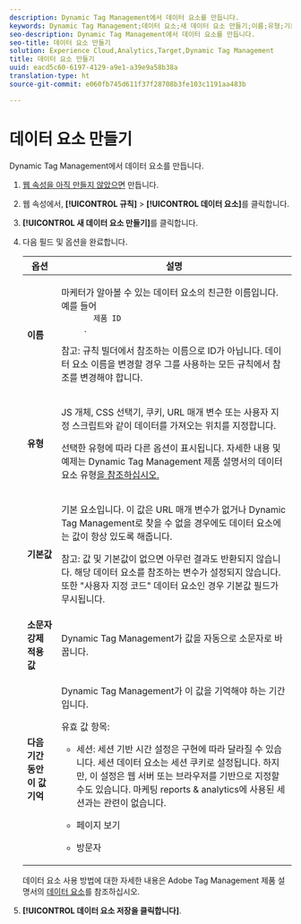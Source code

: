```yaml
---
description: Dynamic Tag Management에서 데이터 요소를 만듭니다.
keywords: Dynamic Tag Management;데이터 요소;새 데이터 요소 만들기;이름;유형;기본값;소문자 값 적용;다음 기간 동안 이 값 기억
seo-description: Dynamic Tag Management에서 데이터 요소를 만듭니다.
seo-title: 데이터 요소 만들기
solution: Experience Cloud,Analytics,Target,Dynamic Tag Management
title: 데이터 요소 만들기
uuid: eacd5c60-6197-4129-a9e1-a39e9a58b38a
translation-type: ht
source-git-commit: e060fb745d611f37f28708b3fe103c1191aa483b

---
```



# 데이터 요소 만들기

Dynamic Tag Management에서 데이터 요소를 만듭니다.

1. [웹 속성을 아직 만들지 않았으면](../../implement/c-implement-with-dtm/t-create-web-property.md#task_960467FBB7A54499AC228CB3AA3C4123) 만듭니다.
1. 웹 속성에서, **[!UICONTROL 규칙]** &gt; **[!UICONTROL 데이터 요소]**&#x200B;를 클릭합니다.
1. **[!UICONTROL 새 데이터 요소 만들기]**&#x200B;를 클릭합니다.
1. 다음 필드 및 옵션을 완료합니다. 

   <table id="choicetable_681F7D5B86534FF0B6DB67E117B8E381"> 
    <thead class="chhead sthead"> 
      <th class="choptionhd"> 옵션</th> 
      <th class="chdeschd"> 설명</th> 
    </thead> 
    <tr class="chrow strow"> 
      <td class="choption"><strong>이름</strong></td> 
      <td class="chdesc stentry"> <p>마케터가 알아볼 수 있는 데이터 요소의 친근한 이름입니다. 예를 들어 
        <code>
          제품 ID
        </code>. </p> <p> <p>참고: 규칙 빌더에서 참조하는 이름으로 ID가 아닙니다. 데이터 요소 이름을 변경할 경우 그를 사용하는 모든 규칙에서 참조를 변경해야 합니다. </p> </p> </td> 
    </tr> 
    <tr class="chrow strow"> 
      <td class="choption"><strong>유형</strong></td> 
      <td class="chdesc stentry"> <p> JS 개체, CSS 선택기, 쿠키, URL 매개 변수 또는 사용자 지정 스크립트와 같이 데이터를 가져오는 위치를 지정합니다. </p> <p>선택한 유형에 따라 다른 옵션이 표시됩니다. 자세한 내용 및 예제는 Dynamic Tag Management 제품 설명서의 </a>데이터 요소 유형<a href="https://marketing.adobe.com/resources/help/ko_KR/dtm/data_elements.html" format="html" scope="external">을 참조하십시오. </a></p> </td> 
    </tr> 
    <tr class="chrow strow"> 
      <td class="choption"><strong>기본값</strong></td> 
      <td class="chdesc stentry"> <p>기본 요소입니다. 이 값은 URL 매개 변수가 없거나 Dynamic Tag Management로 찾을 수 없을 경우에도 데이터 요소에는 값이 항상 있도록 해줍니다. </p> <p> <p>참고: 값 및 기본값이 없으면 아무런 결과도 반환되지 않습니다. 해당 데이터 요소를 참조하는 변수가 설정되지 않습니다. 또한 "사용자 지정 코드" 데이터 요소인 경우 기본값 필드가 무시됩니다. </p> </p> </td> 
    </tr> 
    <tr class="chrow strow"> 
      <td class="choption"><strong>소문자 강제 적용 값</strong> </td> 
      <td class="chdesc stentry"> <p>Dynamic Tag Management가 값을 자동으로 소문자로 바꿉니다. </p> </td> 
    </tr> 
    <tr class="chrow strow"> 
      <td class="choption"><strong>다음 기간 동안 이 값 기억</strong></td> 
      <td class="chdesc stentry"> <p>Dynamic Tag Management가 이 값을 기억해야 하는 기간입니다. </p> <p> 유효 값 항목: </p> 
      <ul id="ul_52F6CD8FC22942208F3F45492E914104"> 
        <li id="li_32E4366C5B2E46D788CD8478620FE3E0"> <p>세션: 세션 기반 시간 설정은 구현에 따라 달라질 수 있습니다. 세션 데이터 요소는 세션 쿠키로 설정됩니다. 하지만, 이 설정은 웹 서버 또는 브라우저를 기반으로 지정할 수도 있습니다. 마케팅 reports &amp; analytics에 사용된 세션과는 관련이 없습니다. </p> </li> 
        <li id="li_8A944564BF7643E4B21F0EF2394B3FE8"> <p>페이지 보기 </p> </li> 
        <li id="li_5C8A2F2392FD475AA89DDA7D5B5CF88B"> <p>방문자 </p> </li> 
      </ul> </td> 
    </tr> 
   </table>

   데이터 요소 사용 방법에 대한 자세한 내용은 Adobe Tag Management 제품 설명서의 [데이터 요소](https://marketing.adobe.com/resources/help/ko_KR/dtm/data_elements.html)를 참조하십시오.
1. **[!UICONTROL 데이터 요소 저장을 클릭합니다]**.
